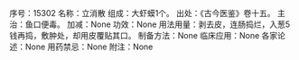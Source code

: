 序号：15302
名称：立消散
组成：大虾蟆1个。
出处：《古今医鉴》卷十五。
主治：鱼口便毒。
加减：None
功效：None
用法用量：剥去皮，连肠捣烂，入葱5钱再捣，敷肿处，却用皮覆贴其口。
制备方法：None
临床应用：None
各家论述：None
用药禁忌：None
附注：None
